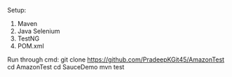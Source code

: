

Setup: 
1. Maven
2. Java Selenium
3. TestNG 
4. POM.xml 

Run through cmd: 
git clone https://github.com/PradeepKGit45/AmazonTest
cd AmazonTest
cd SauceDemo
mvn test
